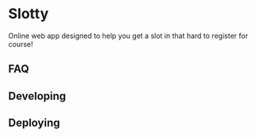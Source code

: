 # Slotty
Online web app designed to help you get a slot in that hard to register for course!

## FAQ

## Developing

## Deploying

